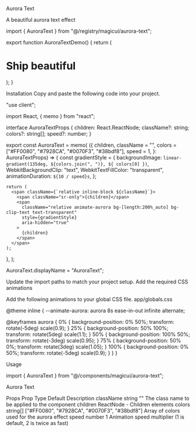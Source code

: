 Aurora Text

A beautiful aurora text effect

import { AuroraText } from "@/registry/magicui/aurora-text";
 
export function AuroraTextDemo() {
  return (
    <h1 className="text-4xl font-bold tracking-tighter md:text-5xl lg:text-7xl">
      Ship <AuroraText>beautiful</AuroraText>
    </h1>
  );
}

Installation
Copy and paste the following code into your project.

"use client";
 
import React, { memo } from "react";
 
interface AuroraTextProps {
  children: React.ReactNode;
  className?: string;
  colors?: string[];
  speed?: number;
}
 
export const AuroraText = memo(
  ({
    children,
    className = "",
    colors = ["#FF0080", "#7928CA", "#0070F3", "#38bdf8"],
    speed = 1,
  }: AuroraTextProps) => {
    const gradientStyle = {
      backgroundImage: `linear-gradient(135deg, ${colors.join(", ")}, ${
        colors[0]
      })`,
      WebkitBackgroundClip: "text",
      WebkitTextFillColor: "transparent",
      animationDuration: `${10 / speed}s`,
    };
 
    return (
      <span className={`relative inline-block ${className}`}>
        <span className="sr-only">{children}</span>
        <span
          className="relative animate-aurora bg-[length:200%_auto] bg-clip-text text-transparent"
          style={gradientStyle}
          aria-hidden="true"
        >
          {children}
        </span>
      </span>
    );
  },
);
 
AuroraText.displayName = "AuroraText";

Update the import paths to match your project setup.
Add the required CSS animations

Add the following animations to your global CSS file.
app/globals.css

@theme inline {
  --animate-aurora: aurora 8s ease-in-out infinite alternate;
 
  @keyframes aurora {
    0% {
      background-position: 0% 50%;
      transform: rotate(-5deg) scale(0.9);
    }
    25% {
      background-position: 50% 100%;
      transform: rotate(5deg) scale(1.1);
    }
    50% {
      background-position: 100% 50%;
      transform: rotate(-3deg) scale(0.95);
    }
    75% {
      background-position: 50% 0%;
      transform: rotate(3deg) scale(1.05);
    }
    100% {
      background-position: 0% 50%;
      transform: rotate(-5deg) scale(0.9);
    }
  }
}

Usage

import { AuroraText } from "@/components/magicui/aurora-text";

<AuroraText>Aurora Text</AuroraText>

Props
Prop	Type	Default	Description
className	string	""	The class name to be applied to the component
children	ReactNode	-	Children elements
colors	string[]	["#FF0080", "#7928CA", "#0070F3", "#38bdf8"]	Array of colors used for the aurora effect
speed	number	1	Animation speed multiplier (1 is default, 2 is twice as fast)